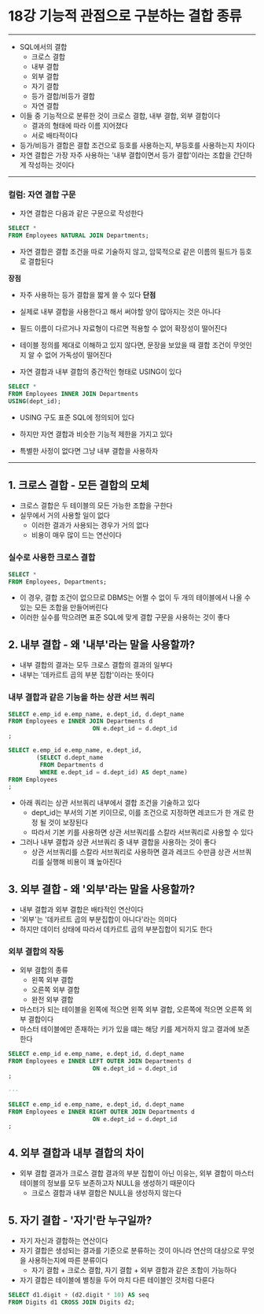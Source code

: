 # 18강 기능적 관점으로 구분하는 결합 종류
---
- SQL에서의 결합
	- 크로스 결합
	- 내부 결합
	- 외부 결합
	- 자기 결합
	- 등가 결합/비등가 결합
	- 자연 결합
- 이들 중 기능적으로 분류한 것이 크로스 결합, 내부 결합, 외부 결합이다
	- 결과의 형태에 따라 이름 지어졌다
	- 서로 배타적이다
- 등가/비등가 결합은 결합 조건으로 등호를 사용하는지, 부등호를 사용하는지 차이다
- 자연 결합은 가장 자주 사용하는 '내부 결합이면서 등가 결합'이라는 조합을 간단하게 작성하는 것이다

---
### 컬럼: 자연 결합 구문
- 자연 결합은 다음과 같은 구문으로 작성한다
```SQL
SELECT *
FROM Employees NATURAL JOIN Departments;
```

- 자연 결합은 결합 조건을 따로 기술하지 않고, 암묵적으로 같은 이름의 필드가 등호로 결합된다

**장점**
- 자주 사용하는 등가 결합을 짧게 쓸 수 있다
**단점**
- 실제로 내부 결합을 사용한다고 해서 써야할 양이 많아지는 것은 아니다
- 필드 이름이 다르거나 자료형이 다르면 적용할 수 없어 확장성이 떨어진다
- 테이블 정의를 제대로 이해하고 있지 않다면, 문장을 보았을 때 결합 조건이 무엇인지 알 수 없어 가독성이 떨어진다

- 자연 결합과 내부 결합의 중간적인 형태로 USING이 있다

```SQL
SELECT *
FROM Employees INNER JOIN Departments
USING(dept_id);
```

- USING 구도 표준 SQL에 정의되어 있다
- 하지만 자연 결합과 비슷한 기능적 제한을 가지고 있다

- 특별한 사정이 없다면 그냥 내부 결합을 사용하자
---

## 1. 크로스 결합 - 모든 결합의 모체
- 크로스 결합은 두 테이블의 모든 가능한 조합을 구한다
- 실무에서 거의 사용할 일이 없다
	- 이러한 결과가 사용되는 경우가 거의 없다
	- 비용이 매우 많이 드는 연산이다

### 실수로 사용한 크로스 결합
```SQL
SELECT *
FROM Employees, Departments;
```
- 이 경우, 결합 조건이 없으므로 DBMS는 어쩔 수 없이 두 개의 테이블에서 나올 수 있는 모든 조합을 만들어버린다
- 이러한 실수를 막으려면 표준 SQL에 맞게 결합 구문을 사용하는 것이 좋다

## 2. 내부 결합 - 왜 '내부'라는 말을 사용할까?
- 내부 결합의 결과는 모두 크로스 결합의 결과의 일부다
- 내부는 '데카르트 곱의 부분 집합'이라는 뜻이다

### 내부 결합과 같은 기능을 하는 상관 서브 쿼리
```SQL
SELECT e.emp_id e.emp_name, e.dept_id, d.dept_name
FROM Employees e INNER JOIN Departments d
						ON e.dept_id = d.dept_id
;
```

```SQL
SELECT e.emp_id e.emp_name, e.dept_id,
		(SELECT d.dept_name
		 FROM Departments d
		 WHERE e.dept_id = d.dept_id) AS dept_name)
FROM Employees
;
```

- 아래 쿼리는 상관 서브쿼리 내부에서 결합 조건을 기술하고 있다
	- dept_id는 부서의 기본 키이므로, 이를 조건으로 지정하면 레코드가 한 개로 한정 될 것이 보장된다
	- 따라서 기본 키를 사용하면 상관 서브쿼리를 스칼라 서브쿼리로 사용할 수 있다
- 그러나 내부 결합과 상관 서브쿼리 중 내부 결합을 사용하는 것이 좋다
	- 상관 서브쿼리를 스칼라 서브쿼리로 사용하면 결과 레코드 수만큼 상관 서브쿼리를 실행해 비용이 꽤 높아진다

## 3. 외부 결합 - 왜 '외부'라는 말을 사용할까?
- 내부 결합과 외부 결합은 배타적인 연산이다
- '외부'는 '데카르트 곱의 부분집합이 아니다'라는 의미다
- 하지만 데이터 상태에 따라서 데카르트 곱의 부분집합이 되기도 한다

### 외부 결합의 작동
- 외부 결합의 종류
	- 왼쪽 외부 결합
	- 오른쪽 외부 결합
	- 완전 외부 결합
- 마스터가 되는 테이블을 왼쪽에 적으면 왼쪽 외부 결합, 오른쪽에 적으면 오른쪽 외부 결합이다
- 마스터 테이블에만 존재하는 키가 있을 떄는 해당 키를 제거하지 않고 결과에 보존한다

```SQL
SELECT e.emp_id e.emp_name, e.dept_id, d.dept_name
FROM Employees e INNER LEFT OUTER JOIN Departments d
						ON e.dept_id = d.dept_id
;

---

SELECT e.emp_id e.emp_name, e.dept_id, d.dept_name
FROM Employees e INNER RIGHT OUTER JOIN Departments d
						ON e.dept_id = d.dept_id
;
```

## 4. 외부 결합과 내부 결합의 차이
- 외부 결합 결과가 크로스 결합 결과의 부분 집합이 아닌 이유는, 외부 결합이 마스터 테이블의 정보를 모두 보존하고자 NULL을 생성하기 때문이다
	- 크로스 결합과 내부 결합은 NULL을 생성하지 않는다

## 5. 자기 결합 - '자기'란 누구일까?
- 자기 자신과 결합하는 연산이다
- 자기 결합은 생성되는 결과를 기준으로 분류하는 것이 아니라 연산의 대상으로 무엇을 사용하는지에 따른 분류이다
	- 자기 결합 + 크로스 결합, 자기 결합 + 외부 결합과 같은 조합이 가능하다
- 자기 결합은 테이블에 별칭을 두어 마치 다른 테이블인 것처럼 다룬다

```SQL
SELECT d1.digit + (d2.digit * 10) AS seq
FROM Digits d1 CROSS JOIN Digits d2;
```